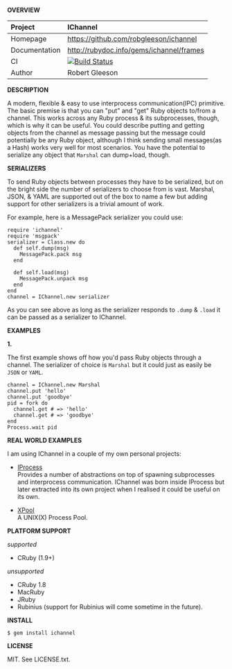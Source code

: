 __OVERVIEW__


| Project         | IChannel    
|:----------------|:--------------------------------------------------
| Homepage        | https://github.com/robgleeson/ichannel
| Documentation   | http://rubydoc.info/gems/ichannel/frames 
| CI              | [![Build Status](https://travis-ci.org/robgleeson/ichannel.png)](https://travis-ci.org/robgleeson/ichannel)
| Author          | Robert Gleeson             


__DESCRIPTION__

A modern, flexible & easy to use interprocess communication(IPC) primitive. The 
basic premise is that you can "put" and "get" Ruby objects to/from a channel. 
This works across any Ruby process & its subprocesses, though, which is why it 
can be useful. You could describe putting and getting objects from the channel
as message passing but the message could potentially be any Ruby object, 
although I think sending small messages(as a Hash) works very well for most 
scenarios. You have the potential to serialize any object that `Marshal` can 
dump+load, though.

__SERIALIZERS__

To send Ruby objects between processes they have to be serialized, but on the
bright side the number of serializers to choose from is vast. Marshal, JSON, & 
YAML are supported out of the box to name a few but adding support for other 
serializers is a trivial amount of work.

For example, here is a MessagePack serializer you could use:

    require 'ichannel'
    require 'msgpack'
    serializer = Class.new do
      def self.dump(msg)
        MessagePack.pack msg
      end

      def self.load(msg)
        MessagePack.unpack msg
      end
    end
    channel = IChannel.new serializer

As you can see above as long as the serializer responds to `.dump` & `.load` it 
can be passed as a serializer to IChannel.

__EXAMPLES__

__1.__

The first example shows off how you'd pass Ruby objects through a channel.
The serializer of choice is `Marshal` but it could just as easily be `JSON` or
`YAML`.

    channel = IChannel.new Marshal
    channel.put 'hello'
    channel.put 'goodbye'
    pid = fork do 
      channel.get # => 'hello'
      channel.get # => 'goodbye'
    end
    Process.wait pid

__REAL WORLD EXAMPLES__
 
 I am using IChannel in a couple of my own personal projects:

 - [IProcess](https://github.com/robgleeson/iprocess)  
    Provides a number of abstractions on top of spawning subprocesses and 
    interprocess communication. IChannel was born inside IProcess but later 
    extracted into its own project when I realised it could be useful on its
    own.

 - [XPool](https://github.com/robgleeson/xpool)  
    A UNIX(X) Process Pool.

__PLATFORM SUPPORT__

_supported_

  * CRuby (1.9+)

_unsupported_
  
  * CRuby 1.8
  * MacRuby
  * JRuby
  * Rubinius (support for Rubinius will come sometime in the future).

__INSTALL__

    $ gem install ichannel

__LICENSE__

MIT. See LICENSE.txt.
